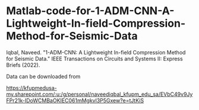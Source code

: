# Matlab-code-for-1-ADM-CNN-A-Lightweight-In-field-Compression-Method-for-Seismic-Data
Iqbal, Naveed. "1-ADM-CNN: A Lightweight In-field Compression Method for Seismic Data." IEEE Transactions on Circuits and Systems II: Express Briefs (2022).

Data can be downloaded from 

https://kfupmedusa-my.sharepoint.com/:u:/g/personal/naveediqbal_kfupm_edu_sa/EVbC49v9JyFPr21k-IDoWCMBaOKIEC061mMgkvl3P5Gxew?e=tJtKiS
